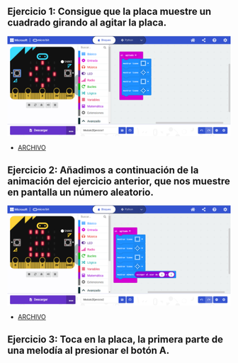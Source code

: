 ## Ejercicio 1: Consigue que la placa muestre un cuadrado girando al agitar la placa.
![image](b2-e1.png)

- [ARCHIVO](microbit-Modulo2Ejercicio1.hex)

## Ejercicio 2: Añadimos a continuación de la animación del ejercicio anterior, que nos muestre en pantalla un número aleatorio.
![image](b2-e2.png)

- [ARCHIVO](Microbit-Modulo2Ejercicio2.hex)

## Ejercicio 3: Toca en la placa, la primera parte de una melodía al presionar el botón A.
